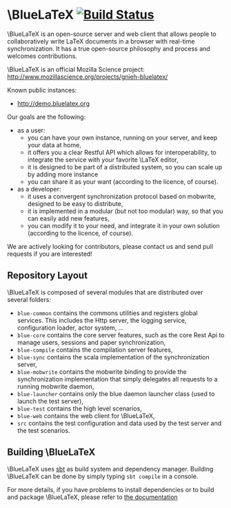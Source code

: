 \BlueLaTeX [![Build Status](https://travis-ci.org/gnieh/bluelatex.png?branch=master)](https://travis-ci.org/gnieh/bluelatex)
==========

\BlueLaTeX is an open-source server and web client that allows people to collaboratively write LaTeX documents in a browser with real-time synchronization. It has a true open-source philosophy and process and welcomes contributions. 

\BlueLaTeX is an official Mozilla Science project:  <http://www.mozillascience.org/projects/gnieh-bluelatex/>

Known public instances:

* <http://demo.bluelatex.org> 

Our goals are the following:
 - as a user:
   - you can have your own instance, running on your server, and keep your data at home,
   - it offers you a clear Restful API which allows for interoperability, to integrate the service with your favorite \LaTeX editor,
   - it is designed to be part of a distributed system, so you can scale up by adding more instance
   - you can share it as your want (according to the licence, of course).
 - as a developer:
   - it uses a convergent synchronization protocol based on mobwrite, designed to be easy to distribute,
   - it is implemented in a modular (but not too modular) way, so that you can easily add new features,
   - you can modify it to your need, and integrate it in your own solution (according to the licence, of course).

We are actively looking for contributors, please contact us and send pull requests if you are interested!

Repository Layout
-----------------

\BlueLaTeX is composed of several modules that are distributed over several folders:
 - `blue-common` contains the commons utilities and registers global services. This includes the Http server, the logging service, configuration loader, actor system, ...
 - `blue-core` contains the core server features, such as the core Rest Api to manage users, sessions and paper synchronization,
 - `blue-compile` contains the compilation server features,
 - `blue-sync` contains the scala implementation of the synchronization server,
 - `blue-mobwrite` contains the mobwrite binding to provide the synchronization implementation that simply delegates all requests to a running mobwrite daemon,
 - `blue-launcher` contains only the blue daemon launcher class (used to launch the test server),
 - `blue-test` contains the high level scenarios,
 - `blue-web` contains the web client for \BlueLaTeX,
 - `src` contains the test configuration and data used by the test server and the test scenarios.

Building \BlueLaTeX
-------------------

\BlueLaTeX uses [sbt](http://scala-sbt.org) as build system and dependency manager. Building \BlueLaTeX can be done by simply typing `sbt compile` in a console.

For more details, if you have problems to install dependencies or to build and package \BlueLaTeX, please refer to [the documentation](http://bluelatex.gnieh.org/developers/)
